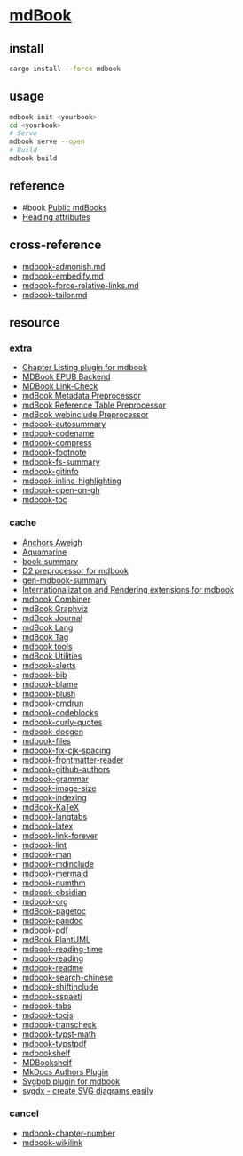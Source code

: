 # [mdBook](https://rust-lang.github.io/mdBook)

## install

```sh
cargo install --force mdbook
```

## usage

```sh
mdbook init <yourbook>
cd <yourbook>
# Serve
mdbook serve --open
# Build
mdbook build
```

## reference

- #book [Public mdBooks](https://mdbooks.code-maven.com)
- [Heading attributes](https://rust-lang.github.io/mdBook/format/markdown.html#heading-attributes)

## cross-reference

- [mdbook-admonish.md](/Web/mdbook/mdbook-admonish.md)
- [mdbook-embedify.md](/Web/mdbook/mdbook-embedify.md)
- [mdbook-force-relative-links.md](/Web/mdbook/mdbook-force-relative-links.md)
- [mdbook-tailor.md](/Web/mdbook/mdbook-tailor.md)

## resource

### extra

- [Chapter Listing plugin for mdbook](https://github.com/bradjc/mdbook-chapter-list)
- [MDBook EPUB Backend](https://github.com/Michael-F-Bryan/mdbook-epub)
- [MDBook Link-Check](https://github.com/Michael-F-Bryan/mdbook-linkcheck)
- [mdBook Metadata Preprocessor](https://github.com/jeffersonroth/mdbook-metadata)
- [mdBook Reference Table Preprocessor](https://github.com/jeffersonroth/mdbook-reference-table)
- [mdBook webinclude Preprocessor](https://github.com/phoenixr-codes/mdbook-webinclude)
- [mdbook-autosummary](https://github.com/hypergonial/mdbook-autosummary)
- [mdbook-codename](https://github.com/smallkirby/mdbook-codename)
- [mdbook-compress](https://github.com/RosiePuddles/mdbook-compress)
- [mdbook-footnote](https://github.com/daviddrysdale/mdbook-footnote)
- [mdbook-fs-summary](https://github.com/elmdash/mdbook-fs-summary)
- [mdbook-gitinfo](https://github.com/CompEng0001/mdbook-gitinfo)
- [mdbook-inline-highlighting](https://github.com/phoenixr-codes/mdbook-inline-highlighting)
- [mdbook-open-on-gh](https://github.com/badboy/mdbook-open-on-gh)
- [mdbook-toc](https://github.com/badboy/mdbook-toc)

### cache

- [Anchors Aweigh](https://github.com/benfalk/anchors-aweigh)
- [Aquamarine](https://github.com/mersinvald/aquamarine)
- [book-summary](https://github.com/dvogt23/book-summary)
- [D2 preprocessor for mdbook](https://github.com/danieleades/mdbook-d2)
- [gen-mdbook-summary](https://github.com/CNCSMonster/gen-mdbook-summary)
- [Internationalization and Rendering extensions for mdbook](https://github.com/google/mdbook-i18n-helpers)
- [mdbook Combiner](https://github.com/jscarrott/mdbook-combiner)
- [mdBook Graphviz](https://github.com/dylanowen/mdbook-graphviz)
- [mdBook Journal](https://github.com/benfalk/mdbook-journal)
- [mdBook Lang](https://github.com/GaoJeffrey/mdbook-lang)
- [mdBook Tag](https://github.com/dylanowen/mdbook-tag)
- [mdbook tools](https://github.com/chorman0773/mdbook-fiction-tools)
- [mdBook Utilities](https://github.com/john-cd/mdbook-utils)
- [mdbook-alerts](https://github.com/lambdalisue/rs-mdbook-alerts)
- [mdbook-bib](https://github.com/francisco-perez-sorrosal/mdbook-bib)
- [mdbook-blame](https://github.com/Froze-N-Milk/mdbook-blame)
- [mdbook-blush](https://github.com/TheSignPainter98/mdbook-blush)
- [mdbook-cmdrun](https://github.com/FauconFan/mdbook-cmdrun)
- [mdbook-codeblocks](https://github.com/Roms1383/mdbook-codeblocks)
- [mdbook-curly-quotes](https://github.com/arminha/mdbook-curly-quotes)
- [mdbook-docgen](https://github.com/yokurang/mdbook-docgen)
- [mdbook-files](https://github.com/xfbs/mdbook-files)
- [mdbook-fix-cjk-spacing](https://github.com/lotabout/mdbook-fix-cjk-spacing)
- [mdbook-frontmatter-reader](https://github.com/sspaeti/mdbook-frontmatter-reader)
- [mdbook-github-authors](https://github.com/VectorInstitute/mdbook-github-authors)
- [mdbook-grammar](https://github.com/simplx-lang/mdbook-grammar)
- [mdbook-image-size](https://github.com/lhybdv/mdbook-image-size)
- [mdbook-indexing](https://github.com/daviddrysdale/mdbook-indexing)
- [mdBook-KaTeX](https://github.com/lzanini/mdbook-katex)
- [mdbook-langtabs](https://github.com/nx10/mdbook-langtabs)
- [mdbook-latex](https://github.com/lbeckman314/mdbook-latex)
- [mdbook-link-forever](https://tonywu6.github.io/mdbookkit/link-forever/)
- [mdbook-lint](https://github.com/joshrotenberg/mdbook-lint)
- [mdbook-man](https://github.com/vv9k/mdbook-man)
- [mdbook-mdinclude](https://github.com/shawntabrizi/mdbook-mdinclude)
- [mdbook-mermaid](https://github.com/badboy/mdbook-mermaid)
- [mdbook-numthm](https://github.com/yannickseurin/mdbook-numthm)
- [mdbook-obsidian](https://github.com/GeckoEidechse/mdbook-obsidian)
- [mdbook-org](https://github.com/zweifisch/mdbook-org)
- [mdBook-pagetoc](https://github.com/JorelAli/mdBook-pagetoc)
- [mdbook-pandoc](https://github.com/max-heller/mdbook-pandoc)
- [mdbook-pdf](https://github.com/HollowMan6/mdbook-pdf)
- [mdBook PlantUML](https://github.com/sytsereitsma/mdbook-plantuml)
- [mdbook-reading-time](https://github.com/pawurb/mdbook-reading-time)
- [mdbook-reading](https://github.com/rust-project-primer/mdbook-reading)
- [mdbook-readme](https://github.com/jason-hchsieh/mdbook-readme)
- [mdbook-search-chinese](https://github.com/blazood/mdbook-search-chinese)
- [mdbook-shiftinclude](https://github.com/daviddrysdale/mdbook-shiftinclude)
- [mdbook-sspaeti](https://github.com/sspaeti/mdbook-sspaeti)
- [mdbook-tabs](https://github.com/RustForWeb/mdbook-plugins/tree/main/packages/mdbook-tabs)
- [mdbook-tocjs](https://github.com/acheul/mdbook-collectors/tree/main/mdbook-tocjs)
- [mdbook-transcheck](https://github.com/dalance/mdbook-transcheck)
- [mdbook-typst-math](https://github.com/duskmoon314/mdbook-typst-math)
- [mdbook-typstpdf](https://github.com/xudesheng/mdbook-typstpdf)
- [mdbookshelf](https://github.com/DomtronVox/mdbookshelf)
- [MDBookshelf](https://github.com/rams3s/mdbookshelf)
- [MkDocs Authors Plugin](https://github.com/thomaszwagerman/mkdocs-authors-plugin)
- [Svgbob plugin for mdbook](https://github.com/boozook/mdbook-svgbob)
- [svgdx - create SVG diagrams easily](https://github.com/codedstructure/svgdx)

### cancel

- [mdbook-chapter-number](https://github.com/Mura-Mi/mdbook-chapter-number)
- [mdbook-wikilink](https://github.com/NOBLES5E/mdbook-wikilink)
